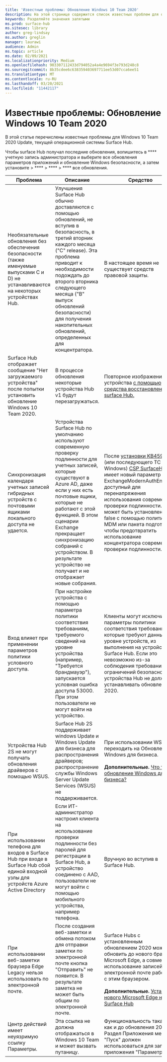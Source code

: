 ```yaml
---
title: 'Известные проблемы: Обновление Windows 10 Team 2020'
description: На этой странице содержится список известных проблем для обновления indows 10 Team 2020.
keywords: Разделяйте значения запятыми
ms.prod: surface-hub
ms.sitesec: library
author: greg-lindsay
ms.author: greglin
manager: laurawi
audience: Admin
ms.topic: article
ms.date: 02/09/2021
ms.localizationpriority: Medium
ms.openlocfilehash: 903307112433d794052a4a4e9694f3e793d248c8
ms.sourcegitcommit: 8b35cdee6c638359403697711ee53d07cca6ee51
ms.translationtype: MT
ms.contentlocale: ru-RU
ms.lasthandoff: 03/20/2021
ms.locfileid: "11442117"
---
```

# <a name="known-issues-windows-10-team-2020-update"></a>Известные проблемы: Обновление Windows 10 Team 2020 

В этой статье перечислены известные проблемы для Windows 10 Team 2020 Update, текущей операционной системы Surface Hub.

Чтобы surface Hub получал последние обновления, вопишитесь в **** учетную запись администратора и выберите все обновления параметров приложений и обновление Windows безопасности, а затем установите  >  ****  >  ****  >  **** все обновления.




| Проблема                                                                                                   | Описание                                                                                                                                                                                                                                                                                                                                                                                                                             | Средство                                                                                                                                                                                                                                                                                                                                                                                                                                                                                                                            |
| ----------------------------------------------------------------------------------------------------------- | ------------------------------------------------------------------------------------------------------------------------------------------------------------------------------------------------------------------------------------------------------------------------------------------------------------------------------------------------------------------------------------------------------------------------------------------- | ------------------------------------------------------------------------------------------------------------------------------------------------------------------------------------------------------------------------------------------------------------------------------------------------------------------------------------------------------------------------------------------------------------------------------------------------------------------------------------------------------------------------------------- |
| Необязательные обновления без обеспечения безопасности (также именуемые выпусками C и D) не устанавливаются на некоторых устройствах Hub.            | Улучшения Surface Hub обычно доставляются с помощью обновлений, не вступив в безопасность, в третий вторник каждого месяца ("C" release). Эта проблема приводит к необходимости подождать до второго вторника следующего месяца ("B" выпуск обновлений безопасности) для получения накопительных обновлений, определенных для концентратора. | В настоящее время не существует средств правовой защиты.                                                                                                                                                                                                                                                                                                                                     |
| Surface Hub отображает сообщение "Нет загружаемого устройства" после попытки установить обновление Windows 10 Team 2020.                                                                        | В процессе обновления некоторые устройства Hub v1 будут перезагружаться.                                                                                                                                                                                                                                       | Повторное изображение устройства [с помощью средства восстановления surface Hub.](surface-hub-recovery-tool.md)                                                                                                                                                                                                                                                                                                                                                                   |
| Синхронизация календаря учетных записей гибридных устройств с почтовыми ящиками локального доступа не удается.   | Устройства Surface Hub по умолчанию используют современную проверку подлинности для учетных записей, которые существуют в Azure AD, даже если у них есть почтовые ящики, которые не работают с этой функцией. В этом сценарии Exchange прекращает синхронизацию собраний с устройством. В результате устройство не получает и не отображает новые собрания.                                                                                                    | После [установки KB4598291](https://support.microsoft.com/help/4598291) (или последующего ТС Windows) [CSP SurfaceHub](https://docs.microsoft.com/windows/client-management/mdm/surfacehub-csp) имеет новый параметр ExchangeModernAuthEnabled, доступный для перенапряжения использования современной проверки подлинности. Это может быть установлено как false [](https://download.microsoft.com/download/8/3/F/83FD5089-D14E-42E3-AF7C-6FC36F80D347/ExchangeModernAuthDisabled.ppkg) с помощью политики MDM или пакета подготовка, чтобы предотвратить использование концентратора современной проверки подлинности.                                                                                                |
| Вход влияет при применении параметров политики условного доступа.                                    | При настройке устройства с помощью параметра политики соответствия требованиям, требуемого сведений на уровне устройства (например, "Требуется брандмауэр"), запускается условная ошибка доступа 53000. При этом пользователи не могут войти на устройство.                                                                                                                                                                                                 | Клиенты могут исключить параметры политики соответствия требованиям, которые требуют данных на уровне устройств, из выполнения на устройствах Surface Hub. Если это невозможно из-за соблюдения требований или ограничений безопасности, устройства Hub не должны устанавливать обновление 2020. |
| Устройства Hub 2S не могут получать обновления драйверов с помощью WSUS.                                             | Surface Hub 2S поддерживает windows Update и Windows Update для бизнеса для распространения драйверов; распространение cлужбы Windows Server Update Services (WSUS) не поддерживается.                                                                                                                                                                                                                                                                      | При использовании WSUS переходить на Обновление Windows для бизнеса.<br> <br>**Дополнительные.** [Что такое обновление Windows для бизнеса?](https://docs.microsoft.com/windows/deployment/update/waas-manage-updates-wufb)                                                                                                                                                                                                                                                                                                                            |
| При использовании телефона для входов в Surface Hub при входе в Surface Hub сбой единой входной узлы для устройств Azure Active Directory | Если ИТ-администратор настроил [](surface-hub-2s-phone-authenticate.md) клиента на использование проверки подлинности без паролей для регистрации в Surface Hub, а устройство соединено с AAD, пользователи не могут войти с помощью мобильного устройства, например телефона.                                                                                                       | Вручную во вступив в Surface Hub.                                                                                                                                                                                                                                                                                                                                                                                                                                                                                                      |
| При использовании веб-заметки браузера Edge Legacy нельзя использовать по электронной почте. | После создания веб-заметки и обмена потоком для отправки заметки по электронной почте кнопка "Отправить" не появится. В результате заметка не может быть общим по электронной почте. | Surface Hubs с установленным обновлением 2020 можно обновить до нового браузера Microsoft Edge, а совместное использование записей по электронной почте работает с этим браузером.<br> <br>**Дополнительные.** [Установка нового Microsoft Edge на Surface Hub](surface-hub-install-chromium-edge.md) |
| Центр действий имеет неуязримую ссылку Параметры. | Эта ссылка не должна отображаться в Windows 10 Team и может вызвать путаницу.   | Функциональность такая же, как и до обновления 2020 г.; Раздел Приложения меню "Пуск" должен использоваться для запуска приложения "Параметры".    |
